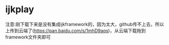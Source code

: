 # ijkplay
注意:刚下载下来是没有集成ijkframework的，因为太大，github传不上去，所以上传到云端了(https://pan.baidu.com/s/1mhD9aqs)，从云端下载拖到framework文件夹即可
